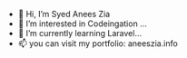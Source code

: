 - 👋 Hi, I’m Syed Anees Zia
- 👀 I’m interested in Codeingation  ...
- 🌱 I’m currently learning Laravel...
- 📫 you can visit my portfolio: aneeszia.info

<!---
aneesshah/aneesshah is a ✨ special ✨ repository because its `README.md` (this file) appears on your GitHub profile.
You can click the Preview link to take a look at your changes.
--->
